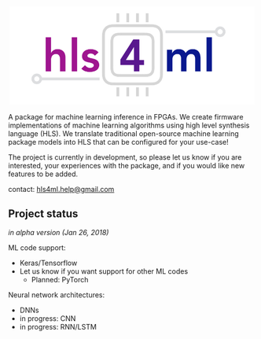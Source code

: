 <div style="text-align: center;"><img src="img/logo.jpg" width="500" /></div>

A package for machine learning inference in FPGAs.  We create firmware implementations of machine learning algorithms using high level synthesis language (HLS). We translate traditional open-source machine learning package models into HLS that can be configured for your use-case!

The project is currently in development, so please let us know if you are interested, your experiences with the package, and if you would like new features to be added.

contact: [hls4ml.help@gmail.com](mailto:hls4ml.help@gmail.com)

## Project status

*in alpha version (Jan 26, 2018)* 

ML code support: 
   * Keras/Tensorflow
   * Let us know if you want support for other ML codes
      * Planned: PyTorch  

Neural network architectures:
   * DNNs 
   * in progress: CNN
   * in progress: RNN/LSTM

